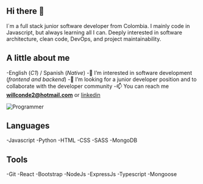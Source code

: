 ## **Hi there 👋**

I´m a full stack junior software developer from Colombia. I mainly code in Javascript, but always learning all I can. Deeply interested in software architecture, clean code, DevOps, and project maintainability.

## **A little about me**

-English (*C1*) / Spanish (*Native*)
-👀 I’m interested in software development (*frontend and backend*)
-🌱 I’m looking for a junior developer position and to collaborate with the developer community
-📫 You can reach me **willconde2@hotmail.com** or [linkedin](https://www.linkedin.com/in/wilman-conde/)

![Programmer](https://cdn.pixabay.com/photo/2023/11/05/02/07/ai-generated-8366100_1280.jpg)

## **Languages**

-Javascript
-Python
-HTML
-CSS
-SASS
-MongoDB

## **Tools**

-Git
-React
-Bootstrap
-NodeJs
-ExpressJs
-Typescript
-Mongoose
